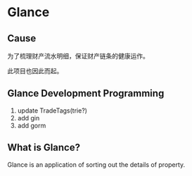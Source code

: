 # Glance

## Cause

为了梳理财产流水明细，保证财产链条的健康运作。

此项目也因此而起。

## Glance Development Programming

1. update TradeTags(trie?)
2. add gin
3. add gorm


[//]: # (## Use Glance)

[//]: # ()
[//]: # (### Quick use Glance&#40;推荐/recommend&#41;)

[//]: # ()
[//]: # (1. Download Glance application)

[//]: # (> file are built from source code)

[//]: # ()
[//]: # (2. Run Glance application file)

[//]: # ()
[//]: # (### build application)

[//]: # ()
[//]: # (1. Use git clone Glance project)

[//]: # (```shell)

[//]: # (git clone https://github.com/RedCrazyGhost/Glance.git)

[//]: # (```)

[//]: # (2. Use Shell code build source code)

[//]: # (> In the glance directory)

[//]: # (```shell)

[//]: # (go build)

[//]: # (```)

[//]: # (3. Run the packaged execution file)


## What is Glance?
Glance is an application of sorting out the details of property.



[//]: # (## Why Glance？)

[//]: # ()
[//]: # (Glance does the following for you:)

[//]: # ()
[//]: # (- 自动梳理)